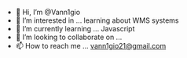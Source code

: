 - 👋 Hi, I’m @Vann1gio
- 👀 I’m interested in ... learning about WMS systems
- 🌱 I’m currently learning ... Javascript
- 💞️ I’m looking to collaborate on ... 
- 📫 How to reach me ... vann1gio21@gmail.com

<!---
Vann1gio/Vann1gio is a ✨ special ✨ repository because its `README.md` (this file) appears on your GitHub profile.
You can click the Preview link to take a look at your changes.
--->
